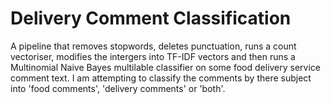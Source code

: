 # Delivery Comment Classification

A pipeline that removes stopwords, deletes punctuation, runs a count vectoriser, modifies the intergers into TF-IDF vectors and then runs a Multinomial Naive Bayes multilable classifier on some food delivery service comment text. I am attempting to classify the comments by there subject into 'food comments', 'delivery comments' or 'both'.
